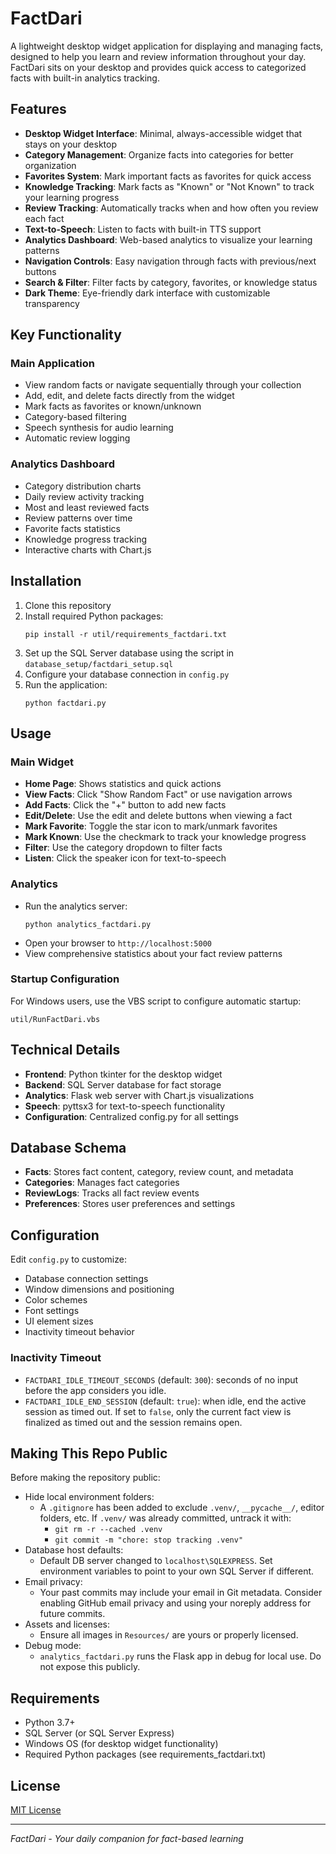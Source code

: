 # FactDari

A lightweight desktop widget application for displaying and managing facts, designed to help you learn and review information throughout your day. FactDari sits on your desktop and provides quick access to categorized facts with built-in analytics tracking.

## Features

- **Desktop Widget Interface**: Minimal, always-accessible widget that stays on your desktop
- **Category Management**: Organize facts into categories for better organization
- **Favorites System**: Mark important facts as favorites for quick access
- **Knowledge Tracking**: Mark facts as "Known" or "Not Known" to track your learning progress
- **Review Tracking**: Automatically tracks when and how often you review each fact
- **Text-to-Speech**: Listen to facts with built-in TTS support
- **Analytics Dashboard**: Web-based analytics to visualize your learning patterns
- **Navigation Controls**: Easy navigation through facts with previous/next buttons
- **Search & Filter**: Filter facts by category, favorites, or knowledge status
- **Dark Theme**: Eye-friendly dark interface with customizable transparency

## Key Functionality

### Main Application
- View random facts or navigate sequentially through your collection
- Add, edit, and delete facts directly from the widget
- Mark facts as favorites or known/unknown
- Category-based filtering
- Speech synthesis for audio learning
- Automatic review logging

### Analytics Dashboard
- Category distribution charts
- Daily review activity tracking
- Most and least reviewed facts
- Review patterns over time
- Favorite facts statistics
- Knowledge progress tracking
- Interactive charts with Chart.js

## Installation

1. Clone this repository
2. Install required Python packages:
   ```
   pip install -r util/requirements_factdari.txt
   ```
3. Set up the SQL Server database using the script in `database_setup/factdari_setup.sql`
4. Configure your database connection in `config.py`
5. Run the application:
   ```
   python factdari.py
   ```

## Usage

### Main Widget
- **Home Page**: Shows statistics and quick actions
- **View Facts**: Click "Show Random Fact" or use navigation arrows
- **Add Facts**: Click the "+" button to add new facts
- **Edit/Delete**: Use the edit and delete buttons when viewing a fact
- **Mark Favorite**: Toggle the star icon to mark/unmark favorites
- **Mark Known**: Use the checkmark to track your knowledge progress
- **Filter**: Use the category dropdown to filter facts
- **Listen**: Click the speaker icon for text-to-speech

### Analytics
- Run the analytics server:
  ```
  python analytics_factdari.py
  ```
- Open your browser to `http://localhost:5000`
- View comprehensive statistics about your fact review patterns

### Startup Configuration
For Windows users, use the VBS script to configure automatic startup:
```
util/RunFactDari.vbs
```

## Technical Details

- **Frontend**: Python tkinter for the desktop widget
- **Backend**: SQL Server database for fact storage
- **Analytics**: Flask web server with Chart.js visualizations
- **Speech**: pyttsx3 for text-to-speech functionality
- **Configuration**: Centralized config.py for all settings

## Database Schema

- **Facts**: Stores fact content, category, review count, and metadata
- **Categories**: Manages fact categories
- **ReviewLogs**: Tracks all fact review events
- **Preferences**: Stores user preferences and settings

## Configuration

Edit `config.py` to customize:
- Database connection settings
- Window dimensions and positioning
- Color schemes
- Font settings
- UI element sizes
- Inactivity timeout behavior

### Inactivity Timeout
- `FACTDARI_IDLE_TIMEOUT_SECONDS` (default: `300`): seconds of no input before the app considers you idle.
- `FACTDARI_IDLE_END_SESSION` (default: `true`): when idle, end the active session as timed out. If set to `false`, only the current fact view is finalized as timed out and the session remains open.

## Making This Repo Public

Before making the repository public:

- Hide local environment folders:
  - A `.gitignore` has been added to exclude `.venv/`, `__pycache__/`, editor folders, etc. If `.venv/` was already committed, untrack it with:
    - `git rm -r --cached .venv`
    - `git commit -m "chore: stop tracking .venv"`
- Database host defaults:
  - Default DB server changed to `localhost\SQLEXPRESS`. Set environment variables to point to your own SQL Server if different.
- Email privacy:
  - Your past commits may include your email in Git metadata. Consider enabling GitHub email privacy and using your noreply address for future commits.
- Assets and licenses:
  - Ensure all images in `Resources/` are yours or properly licensed.
- Debug mode:
  - `analytics_factdari.py` runs the Flask app in debug for local use. Do not expose this publicly.

## Requirements

- Python 3.7+
- SQL Server (or SQL Server Express)
- Windows OS (for desktop widget functionality)
- Required Python packages (see requirements_factdari.txt)

## License

[MIT License](LICENSE)

---

*FactDari - Your daily companion for fact-based learning*

